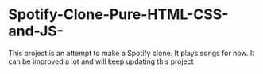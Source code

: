 # Spotify-Clone-Pure-HTML-CSS-and-JS-
This project is an attempt to make a Spotify clone. It plays songs for now. It can be improved a lot and will keep updating this project 
